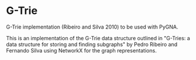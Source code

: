 G-Trie
======

G-Trie implementation (Ribeiro and Silva 2010) to be used with PyGNA.

This is an implementation of the G-Trie data structure outlined in
"G-Tries: a data structure for storing and finding subgraphs" by
Pedro Ribeiro and Fernando Silva using NetworkX for the graph
representations.
